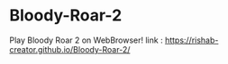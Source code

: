 # Bloody-Roar-2
Play Bloody Roar 2 on WebBrowser!
link : https://rishab-creator.github.io/Bloody-Roar-2/
